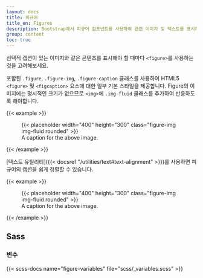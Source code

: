 ```yaml
---
layout: docs
title: 피규어
title_en: Figures
description: Bootstrap에서 피규어 컴포넌트를 사용하여 관련 이미지 및 텍스트를 표시하기 위한 문서 및 예시입니다.
group: content
toc: true
---
```


선택적 캡션이 있는 이미지와 같은 콘텐츠를 표시해야 할 때마다 `<figure>`를 사용하는 것을 고려해보세요.

포함된 `.figure`, `.figure-img`, `.figure-caption` 클래스를 사용하여 HTML5 `<figure>` 및 `<figcaption>` 요소에 대한 일부 기본 스타일을 제공합니다. Figure의 이미지에는 명시적인 크기가 없으므로 `<img>`에 `.img-fluid` 클래스를 추가하여 반응하도록 해야합니다.

{{< example >}}
<figure class="figure">
  {{< placeholder width="400" height="300" class="figure-img img-fluid rounded" >}}
  <figcaption class="figure-caption">A caption for the above image.</figcaption>
</figure>
{{< /example >}}

[텍스트 유틸리티]({{< docsref "/utilities/text#text-alignment" >}})를 사용하면 피규어의 캡션을 쉽게 정렬할 수 있습니다.

{{< example >}}
<figure class="figure">
  {{< placeholder width="400" height="300" class="figure-img img-fluid rounded" >}}
  <figcaption class="figure-caption text-end">A caption for the above image.</figcaption>
</figure>
{{< /example >}}

## Sass

### 변수

{{< scss-docs name="figure-variables" file="scss/_variables.scss" >}}

